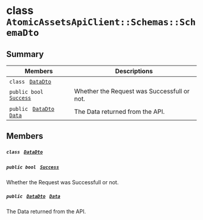 # class `AtomicAssetsApiClient::Schemas::SchemaDto` 

## Summary

 Members                                | Descriptions                                
----------------------------------------|---------------------------------------------
`class ` [`DataDto`](AtomicAssetsApiClient--Schemas--SchemaDto--DataDto.md)        | 
`public bool ` [`Success`](#class_atomic_assets_api_client_1_1_schemas_1_1_schema_dto_1a506fb037fbb6bfe8f254c021a2c3cfac) | Whether the Request was Successfull or not.
`public ` [`DataDto`](AtomicAssetsApiClient--Schemas--SchemaDto--DataDto.md)` ` [`Data`](#class_atomic_assets_api_client_1_1_schemas_1_1_schema_dto_1a65c0779654774581967081cf3136bd84) | The Data returned from the API.

## Members

##### `class ` [`DataDto`](AtomicAssetsApiClient--Schemas--SchemaDto--DataDto.md) 

##### `public bool ` [`Success`](#class_atomic_assets_api_client_1_1_schemas_1_1_schema_dto_1a506fb037fbb6bfe8f254c021a2c3cfac) 

Whether the Request was Successfull or not.

##### `public ` [`DataDto`](AtomicAssetsApiClient--Schemas--SchemaDto--DataDto.md)` ` [`Data`](#class_atomic_assets_api_client_1_1_schemas_1_1_schema_dto_1a65c0779654774581967081cf3136bd84) 

The Data returned from the API.

